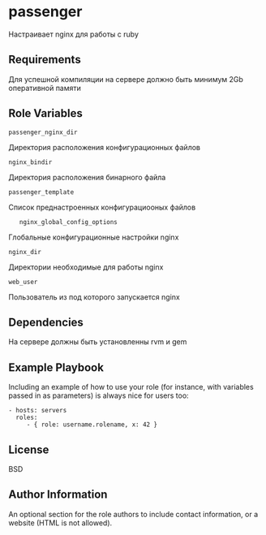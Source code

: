 passenger
=========

Настраивает nginx для работы с ruby

Requirements
------------

Для успешной компиляции на сервере должно быть минимум 2Gb оперативной памяти

Role Variables
--------------

    passenger_nginx_dir

Директория расположения конфигурационных файлов

    nginx_bindir
    
Директория расположения бинарного файла

    passenger_template
    
Список преднастроенных конфигурациооных файлов

       nginx_global_config_options 

Глобальные конфигурационные настройки nginx

    nginx_dir
    
Директории необходимые для работы nginx

    web_user
    
Пользователь из под которого запускается nginx

Dependencies
------------

На сервере должны быть установленны rvm и gem

Example Playbook
----------------

Including an example of how to use your role (for instance, with variables passed in as parameters) is always nice for users too:

    - hosts: servers
      roles:
         - { role: username.rolename, x: 42 }

License
-------

BSD

Author Information
------------------

An optional section for the role authors to include contact information, or a website (HTML is not allowed).
